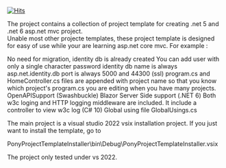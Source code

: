[![Hits](https://hits.seeyoufarm.com/api/count/incr/badge.svg?url=https%3A%2F%2Fgithub.com%2Fponyspeed888%2FPonyProjectTemplate&count_bg=%2379C83D&title_bg=%23555555&icon=&icon_color=%23E7E7E7&title=hits&edge_flat=false)](https://hits.seeyoufarm.com)


The project contains a collection of project template for creating .net 5 and .net 6 asp.net mvc project.  
Unable most other projecte templates, these project template is designed for easy of use while your are learning asp.net core mvc.
For example :

No need for migration, identity db is already created
You can add user with only a single character password
identity db name is always asp.net.identity.db
port is always 5000 and 44300 (ssl)
program.cs and HomeController.cs files are appended with project name so that you know which project's program.cs you are editing when you have many projects.
OpenAPISupport (Swashbuckle)
Blazor Server Side support
(.NET 6) Both w3c loging and HTTP logging middleware are included. It include a controller to view w3c log
(C# 10) Global using file GlobalUsings.cs


The main project is a visual studio 2022 vsix installation project.  If you just want to install the template, go to

PonyProjectTemplateInstaller\bin\Debug\PonyProjectTemplateInstaller.vsix

The project only tested under vs 2022.
